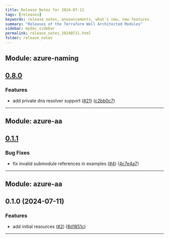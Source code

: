 ```yaml
---
title: Release Notes for 2024-07-11
tags: [releases]
keywords: release notes, announcements, what's new, new features
summary: "Releases of the Terraform Well Architected Modules"
sidebar: mydoc_sidebar
permalink: release_notes_20240711.html
folder: release_notes
---
```


## Module: azure-naming
## [0.8.0](https://github.com/CloudNationHQ/terraform-azure-naming/releases/tag/v0.8.0)


### Features

* add private dns resolver support ([#21](https://github.com/CloudNationHQ/terraform-azure-naming/issues/21)) ([c2bb0c7](https://github.com/CloudNationHQ/terraform-azure-naming/commit/c2bb0c71f2f0d586a9878ffd633f872a2aec9968))

---

## Module: azure-aa
## [0.1.1](https://github.com/CloudNationHQ/terraform-azure-aa/releases/tag/v0.1.1)


### Bug Fixes

* fix invalid submodule references in examples ([#4](https://github.com/CloudNationHQ/terraform-azure-aa/issues/4)) ([4c7e4a7](https://github.com/CloudNationHQ/terraform-azure-aa/commit/4c7e4a73ea7584bde75539aab16ffdecb559ab32))

---

## Module: azure-aa
## 0.1.0 (2024-07-11)


### Features

* add initial resources ([#2](https://github.com/CloudNationHQ/terraform-azure-aa/releases/tag/v0.1.0)) ([8d1851c](https://github.com/CloudNationHQ/terraform-azure-aa/commit/8d1851cc497f2d31cad5c31eaf71ee4e072f46c9))

---

